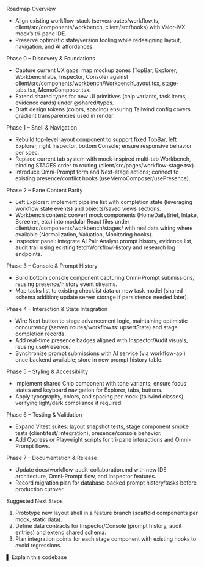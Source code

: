 Roadmap Overview

- Align existing workflow-stack (server/routes/workflow.ts, client/src/components/workbench,
  client/src/hooks) with Valor‑IVX mock’s tri-pane IDE.
- Preserve optimistic state/version tooling while redesigning layout, navigation, and AI
  affordances.

Phase 0 – Discovery & Foundations

- Capture current UX gaps: map mockup zones (TopBar, Explorer, WorkbenchTabs, Inspector,
  Console) against client/src/components/workbench/WorkbenchLayout.tsx, stage-tabs.tsx,
  MemoComposer.tsx.
- Extend shared types for new UI primitives (chip variants, task items, evidence cards) under
  @shared/types.
- Draft design tokens (colors, spacing) ensuring Tailwind config covers gradient transparencies
  used in render.

Phase 1 – Shell & Navigation

- Rebuild top-level layout component to support fixed TopBar, left Explorer, right Inspector,
  bottom Console; ensure responsive behavior per spec.
- Replace current tab system with mock-inspired multi-tab Workbench, binding STAGES order to
  routing (client/src/pages/workflow-stage.tsx).
- Introduce Omni-Prompt form and Next-stage actions; connect to existing presence/conflict
  hooks (useMemoComposer/usePresence).

Phase 2 – Pane Content Parity

- Left Explorer: implement pipeline list with completion state (leveraging workflow state
  events) and objects/saved views sections.
- Workbench content: convert mock components (HomeDailyBrief, Intake, Screener, etc.) into
  modular React files under client/src/components/workbench/stages/ with real data wiring where
  available (Normalization, Valuation, Monitoring hooks).
- Inspector panel: integrate AI Pair Analyst prompt history, evidence list, audit trail using
  existing fetchWorkflowHistory and research log endpoints.

Phase 3 – Console & Prompt History

- Build bottom console component capturing Omni-Prompt submissions, reusing presence/history
  event streams.
- Map tasks list to existing checklist data or new task model (shared schema addition; update
  server storage if persistence needed later).

Phase 4 – Interaction & State Integration

- Wire Next button to stage advancement logic, maintaining optimistic concurrency (server/
  routes/workflow.ts: upsertState) and stage completion records.
- Add real-time presence badges aligned with Inspector/Audit visuals, reusing usePresence.
- Synchronize prompt submissions with AI service (via workflow-api) once backend available;
  store in new prompt history table.

Phase 5 – Styling & Accessibility

- Implement shared Chip component with tone variants; ensure focus states and keyboard
  navigation for Explorer, tabs, buttons.
- Apply typography, colors, and spacing per mock (tailwind classes), verifying light/dark
  compliance if required.

Phase 6 – Testing & Validation

- Expand Vitest suites: layout snapshot tests, stage component smoke tests (client/test/
  integration), presence/console behavior.
- Add Cypress or Playwright scripts for tri-pane interactions and Omni-Prompt flows.

Phase 7 – Documentation & Release

- Update docs/workflow-audit-collaboration.md with new IDE architecture, Omni-Prompt flow, and
  Inspector features.
- Record migration plan for database-backed prompt history/tasks before production cutover.

Suggested Next Steps

1. Prototype new layout shell in a feature branch (scaffold components per mock, static data).
2. Define data contracts for Inspector/Console (prompt history, audit entries) and extend
   shared schema.
3. Plan integration points for each stage component with existing hooks to avoid regressions.

▌ Explain this codebase
